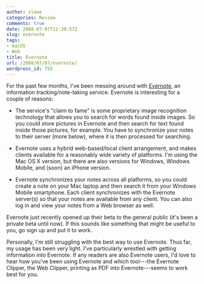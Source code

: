 ```yaml
---
author: slowe
categories: Review
comments: true
date: 2008-07-07T12:39:57Z
slug: evernote
tags:
- macOS
- Web
title: Evernote
url: /2008/07/07/evernote/
wordpress_id: 755
---
```


For the past few months, I've been messing around with [Evernote](http://www.evernote.com/), an information tracking/note-taking service. Evernote is interesting for a couple of reasons:

* The service's "claim to fame" is some proprietary image recognition technology that allows you to search for words found inside images. So you could store pictures in Evernote and then search for text found inside those pictures, for example. You have to synchronize your notes to their server (more below), where it is then processed for searching.

* Evernote uses a hybrid web-based/local client arrangement, and makes clients available for a reasonably wide variety of platforms. I'm using the Mac OS X version, but there are also versions for Windows, Windows Mobile, and (soon) an iPhone version.

* Evernote synchronizes your notes across all platforms, so you could create a note on your Mac laptop and then search it from your Windows Mobile smartphone. Each client synchronizes with the Evernote server(s) so that your notes are available from any client. You can also log in and view your notes from a Web browser as well.

Evernote just recently opened up their beta to the general public (it's been a private beta until now). If this sounds like something that might be useful to you, go sign up and put it to work.

Personally, I'm still struggling with the best way to use Evernote. Thus far, my usage has been very light. I've particularly wrestled with getting information _into_ Evernote. If any readers are also Evernote users, I'd love to hear how you've been using Evernote and which tool---the Evernote Clipper, the Web Clipper, printing as PDF into Evernote---seems to work best for you.
